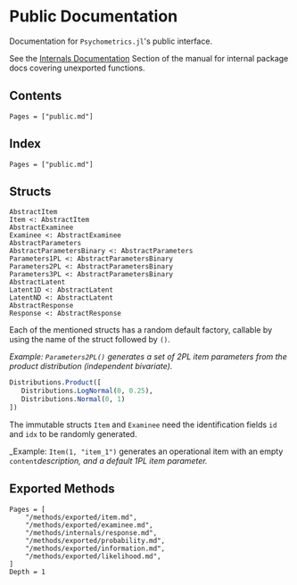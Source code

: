 # Public Documentation

Documentation for `Psychometrics.jl`'s public interface.

See the [Internals Documentation](@ref) Section of the manual for internal package docs covering unexported functions.

## Contents

```@contents
Pages = ["public.md"]
```

## Index

```@index
Pages = ["public.md"]
```

## Structs

```@docs
AbstractItem
Item <: AbstractItem
AbstractExaminee
Examinee <: AbstractExaminee
AbstractParameters
AbstractParametersBinary <: AbstractParameters
Parameters1PL <: AbstractParametersBinary
Parameters2PL <: AbstractParametersBinary
Parameters3PL <: AbstractParametersBinary
AbstractLatent
Latent1D <: AbstractLatent
LatentND <: AbstractLatent
AbstractResponse
Response <: AbstractResponse
```

Each of the mentioned structs has a random default factory, callable by using the name of the struct followed by `()`.

_Example: `Parameters2PL()` generates a set of 2PL item parameters from the product distribution (independent bivariate)._

```julia
Distributions.Product([
   Distributions.LogNormal(0, 0.25),
   Distributions.Normal(0, 1)
])
```

The immutable structs `Item` and `Examinee` need the identification fields `id` and `idx` to be randomly generated. 

_Example: `Item(1, "item_1")` generates an operational item with an empty `content`_description, and a default 1PL item parameter._

## Exported Methods

```@contents
Pages = [
    "/methods/exported/item.md",
    "/methods/exported/examinee.md",
    "/methods/internals/response.md",
    "/methods/exported/probability.md",
    "/methods/exported/information.md",
    "/methods/exported/likelihood.md",
]
Depth = 1
```
